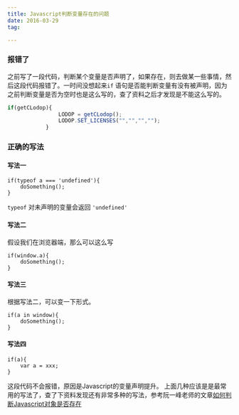 ```yaml
---
title: Javascript判断变量存在的问题
date: 2016-03-29
tag:

---
```

### 报错了
之前写了一段代码，判断某个变量是否声明了，如果存在，则去做某一些事情，然后这段代码报错了。一时间没想起来`if` 语句是否能判断变量有没有被声明，因为之前判断变量是否为空时也是这么写的，查了资料之后才发现是不能这么写的。
```  javascript
if(getCLodop){
                LODOP = getCLodop();
                LODOP.SET_LICENSES("","","","");
            }
```
### 正确的写法
#### 写法一
```
if(typeof a === 'undefined'){
	doSomething();
}
```
`typeof` 对未声明的变量会返回 `'undefined'`
#### 写法二
假设我们在浏览器端，那么可以这么写
```
if(window.a){
	doSomething();
}
```
#### 写法三
根据写法二，可以变一下形式。
```
if(a in window){
	doSomething();
}
```
#### 写法四
```
if(a){
	var a = xxx;
}
```
这段代码不会报错，原因是Javascript的变量声明提升。
上面几种应该是是最常用的写法了，查了下资料发现还有非常多种的写法，参考阮一峰老师的文章[如何判断Javascript对象是否存在](http://www.ruanyifeng.com/blog/2011/05/how_to_judge_the_existence_of_a_global_object_in_javascript.html)
